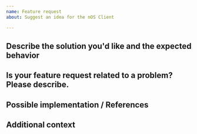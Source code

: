 ```yaml
---
name: Feature request
about: Suggest an idea for the nOS Client

---
```


<!-- A clear and concise description of feature you'd like to see and why. -->
## Describe the solution you'd like and the expected behavior




<!-- A clear and concise description of what the problem is.  -->
## Is your feature request related to a problem? Please describe.




<!--- If you have an idea or reference of how to implement this, suggest it here -->
## Possible implementation / References



<!-- Add any other context or screenshots about the feature request here. -->
## Additional context
